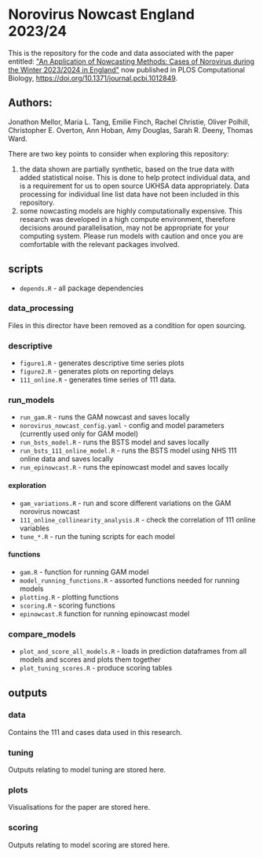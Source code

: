 # Norovirus Nowcast England 2023/24

This is the repository for the code and data associated with the paper entitled: ["An Application of Nowcasting Methods: Cases of Norovirus during the Winter 2023/2024 in England"](https://journals.plos.org/ploscompbiol/article?id=10.1371/journal.pcbi.1012849) now published in PLOS Computational Biology, https://doi.org/10.1371/journal.pcbi.1012849. 

## Authors:

Jonathon Mellor, Maria L. Tang, Emilie Finch, Rachel Christie, Oliver Polhill, Christopher E. Overton, Ann Hoban, Amy Douglas, Sarah R. Deeny, Thomas Ward.

There are two key points to consider when exploring this repository:

1. the data shown are partially synthetic, based on the true data with added statistical noise. This is done to help protect individual data, and is a requirement for us to open source UKHSA data appropriately. Data processing for individual line list data have not been included in this repository.
2. some nowcasting models are highly computationally expensive. This research was developed in a high compute environment, therefore decisions around parallelisation, may not be appropriate for your computing system. Please run models with caution and once you are comfortable with the relevant packages involved.



## scripts

- `depends.R` - all package dependencies

### data_processing

Files in this director have been removed as a condition for open sourcing.

### descriptive

- `figure1.R` - generates descriptive time series plots
- `figure2.R` - generates plots on reporting delays
- `111_online.R` - generates time series of 111 data.

### run_models

- `run_gam.R` - runs the GAM nowcast and saves locally
- `norovirus_nowcast_config.yaml` - config and model parameters (currently used only for GAM model)
- `run_bsts_model.R` - runs the BSTS model and saves locally
- `run_bsts_111_online_model.R` - runs the BSTS model using NHS 111 online data and saves locally
- `run_epinowcast.R` - runs the epinowcast model and saves locally

#### exploration

- `gam_variations.R` - run and score different variations on the GAM norovirus nowcast
- `111_online_collinearity_analysis.R` - check the correlation of 111 online variables
- `tune_*.R` - run the tuning scripts for each model

#### functions

- `gam.R` - function for running GAM model
- `model_running_functions.R` - assorted functions needed for running models
- `plotting.R` - plotting functions
- `scoring.R` - scoring functions
- `epinowcast.R` function for running epinowcast model

### compare_models

- `plot_and_score_all_models.R` - loads in prediction dataframes from all models and scores and plots them together
- `plot_tuning_scores.R` - produce scoring tables


## outputs

### data

Contains the 111 and cases data used in this research.

### tuning

Outputs relating to model tuning are stored here.

### plots

Visualisations for the paper are stored here.

### scoring

Outputs relating to model scoring are stored here.
